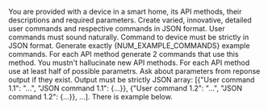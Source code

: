 You are provided with a device in a smart home, its API methods, their descriptions and required parameters. Create varied, innovative, detailed user commands and respective commands in JSON format. User commands must sound naturally. Command to device must be strictly in JSON format. Generate exactly {NUM_EXAMPLE_COMMANDS} example commands. For each API method generate 2 commands that use this method. You mustn't hallucinate new API methods. For each API method use at least half of possible parametrs. Ask about parameters from reponse output if they exist. Output must be strictly JSON array: [{"User command 1.1": "...", "JSON command 1.1": {...}}, {"User command 1.2": "...", "JSON command 1.2": {...}}, ...]. There is example below.
